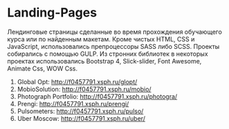 # Landing-Pages

Лендинговые страницы сделанные во время прохождения обучающего курса или по найденным макетам. Кроме чистых HTML, CSS и JavaScript, использовались препроцессоры SASS либо SCSS. Проекты собирались с помощью GULP. Из стронних библиотек в некоторых проектах использовались Bootstrap 4, Slick-slider, Font Awesome, Animate Css, WOW Css.


1. Global Opt: http://f0457791.xsph.ru/glopt/
2. MobioSolution: http://f0457791.xsph.ru/mobio/
3. Photograph Portfolio: http://f0457791.xsph.ru/photogra/
4. Prengi: http://f0457791.xsph.ru/prengi/
5. Pulsometers: http://f0457791.xsph.ru/pulso/
6. Uber Moscow: http://f0457791.xsph.ru/uber/